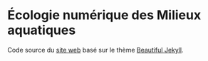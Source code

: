 # Écologie numérique des Milieux aquatiques

Code source du [site web](https://econum.github.io/fr/) basé sur le thème [Beautiful Jekyll](https://deanattali.com/beautiful-jekyll).
